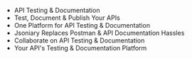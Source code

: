 - API Testing & Documentation
- Test, Document & Publish Your APIs
- One Platform for API Testing & Documentation
- Jsoniary Replaces Postman & API Documentation Hassles
- Collaborate on API Testing & Documentation
- Your API's Testing & Documentation Platform
